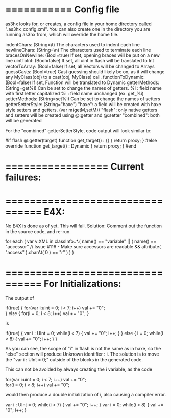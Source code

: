 ===========
Config file
===========

as3hx looks for, or creates, a config file in your home directory
called ".as3hx_config.xml". You can also create one in the directory
you are running as3hx from, which will override the home file.

indentChars: (String=\t)
	The characters used to indent each line
newlineChars: (String=\n)
	The characters used to terminate each line
bracesOnNewline: (Bool=true)
	If set, opening braces will be put on a new line
uintToInt: (Bool=false)
	If set, all uint in flash will be translated to Int
vectorToArray: (Bool=false)
	If set, all Vectors will be changed to Arrays
guessCasts: (Bool=true)
	Cast guessing should likely be on, as it will change
	any MyClass(obj) to a cast(obj, MyClass) call.
functionToDynamic: (Bool=false)
	If set, Function will be translated to Dynamic
getterMethods: (String=get%I)
	Can be set to change the names of getters.
	%I : field name with first letter capitalized
	%i : field name unchanged (ex. get_%i)
setterMethods: (String=set%I)
	Can be set to change the names of setters
getterSetterStyle: (String="haxe")
	"haxe": a field will be created with haxe style setters
	        and getters. (var m(getM,setM))
	"flash": only native getters and setters will be created
	        using @:getter and @:setter
	"combined": both will be generated

For the "combined" getterSetterStyle, code output will look
similar to:

#if flash
        @:getter(target) function get_target() : {} {
                return proxy;
        }
#else
        override function get_target() : Dynamic {
                return proxy;
        }
#end


=================
Current failures:
=================

================================
E4X:
================================
No E4X is done as of yet. This will fail.
Solution: Comment out the function in the source code, and re-run. 

for each ( var v:XML in classInfo..*.(
      name() == "variable"
      || ( 
            name() == "accessor"
            // Issue #116 - Make sure accessors are readable
            && attribute( "access" ).charAt( 0 ) == "r" )
         ) 
)

================================
For Initializations:
================================
The output of 

if(true) {
	for(var i:uint = 0; i < 7; i++)
		val += "0";				
} else {
	for(i = 0; i < 8; i++)
		val += "0";
}

is 

if(true) {
	var i : UInt = 0;
	while(i < 7) {
			val += "0";
			i++;
	}
} else {
	i = 0;
	while(i < 8) {
			val += "0";
			i++;
	}
}

As you can see, the scope of "i" in flash is not the same as in haxe, 
so the "else" section will produce Unknown identifier : i. The solution
is to move the "var i : UInt = 0;" outside of the blocks in the generated
code.

This can not be avoided by always creating the i variable, as the code

for(var i:uint = 0; i < 7; i++)
	val += "0";				
for(i = 0; i < 8; i++)
	val += "0";

would then produce a double initialization of i, also causing a compiler error.
 
var i : UInt = 0;
while(i < 7) {
	val += "0";
	i++;
}
var i = 0;
while(i < 8)
{
	val += "0";
	i++;
}